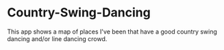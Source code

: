 # Country-Swing-Dancing
This app shows a map of places I've been that have a good country swing dancing and/or line dancing crowd.
